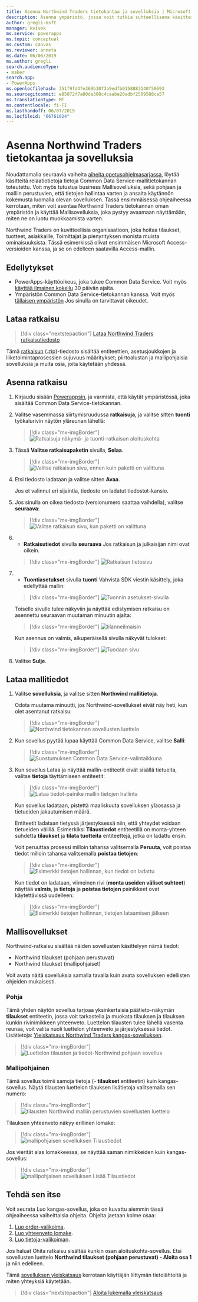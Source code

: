 ```yaml
---
title: Asenna Northwind Traders tietokantaa ja sovelluksia | Microsoft Docs
description: Asenna ympäristö, jossa voit tutkia suhteellisena käsitteitä Northwind tietokantaa ja sovelluksia.
author: gregli-msft
manager: kvivek
ms.service: powerapps
ms.topic: conceptual
ms.custom: canvas
ms.reviewer: anneta
ms.date: 06/06/2019
ms.author: gregli
search.audienceType:
- maker
search.app:
- PowerApps
ms.openlocfilehash: 351f9fd4fe369b3073a9edfb0158883140f50693
ms.sourcegitcommit: e85072f7a80da308c4caabe20adbf2509588ca57
ms.translationtype: MT
ms.contentlocale: fi-FI
ms.lasthandoff: 06/07/2019
ms.locfileid: "66761024"
---
```

# <a name="install-northwind-traders-database-and-apps"></a>Asenna Northwind Traders tietokantaa ja sovelluksia

Noudattamalla seuraavia vaiheita [aiheita opetusohjelmasarjassa](northwind-orders-canvas-part1.md), löytää käsitteitä relaatiotietoja tietoja Common Data Service-mallitietokannan toteutettu. Voit myös tutustua business Mallisovelluksia, sekä pohjaan ja malliin perustuvien, että tietojen hallintaa varten ja ansaita käytännön kokemusta luomalla olevan sovelluksen. Tässä ensimmäisessä ohjeaiheessa kerrotaan, miten voit asentaa Northwind Traders tietokannan oman ympäristön ja käyttää Mallisovelluksia, joka pystyy avaamaan näyttämään, miten ne on luotu muokkaamista varten.

Northwind Traders on kuvitteellisia organisaatioon, joka hoitaa tilaukset, tuotteet, asiakkaille, Toimittajat ja pienyrityksen monista muista ominaisuuksista. Tässä esimerkissä olivat ensimmäisen Microsoft Access-versioiden kanssa, ja se on edelleen saatavilla Access-mallin.

## <a name="prerequisites"></a>Edellytykset

- PowerApps-käyttöoikeus, joka tukee Common Data Service. Voit myös [käyttää ilmainen kokeilu](../signup-for-powerapps.md) 30 päivän ajalta.
- Ympäristön Common Data Service-tietokannan kanssa. Voit myös [tällaisen ympäristön](https://docs.microsoft.com/power-platform/admin/create-environment) Jos sinulla on tarvittavat oikeudet.

## <a name="download-the-solution"></a>Lataa ratkaisu

> [!div class="nextstepaction"]
> [Lataa Northwind Traders ratkaisutiedosto](https://pwrappssamples.blob.core.windows.net/samples/NorthwindTraders_1_0_0_6.zip)

Tämä [ratkaisun](../../developer/common-data-service/introduction-solutions.md) (.zip)-tiedosto sisältää entiteettien, asetusjoukkojen ja liiketoimintaprosessien sujuvuus määritykset; piirtoalustan ja mallipohjaisia sovelluksia ja muita osia, joita käytetään yhdessä.

## <a name="install-the-solution"></a>Asenna ratkaisu

1. Kirjaudu sisään [Powerappsin](https://web.powerapps.com?utm_source=padocs&utm_medium=linkinadoc&utm_campaign=referralsfromdoc), ja varmista, että käytät ympäristössä, joka sisältää Common Data Service-tietokannan.

1. Valitse vasemmassa siirtymisruudussa **ratkaisuja**, ja valitse sitten **tuonti** työkalurivin näytön yläreunan lähellä:

    > [!div class="mx-imgBorder"]
    > ![Ratkaisuja näkymä- ja tuonti-ratkaisun aloituskohta](media/northwind-install/solution-import.png)

1. Tässä **Valitse ratkaisupaketin** sivulla, **Selaa**.

    > [!div class="mx-imgBorder"]
    > ![Valitse ratkaisun sivu, ennen kuin paketti on valittuna](media/northwind-install/select-solution2.png)

1. Etsi tiedosto ladataan ja valitse sitten **Avaa**.

    Jos et valinnut eri sijaintia, tiedosto on ladatut tiedostot-kansio.

1. Jos sinulla on oikea tiedosto (versionumero saattaa vaihdella), valitse **seuraava**:

    > [!div class="mx-imgBorder"]
    > ![Valitse ratkaisun sivu, kun paketti on valittuna](media/northwind-install/confirm-solution2.png)

1. - **Ratkaisutiedot** sivulla **seuraava** Jos ratkaisun ja julkaisijan nimi ovat oikein.

    > [!div class="mx-imgBorder"]
    > ![Ratkaisun tietosivu](media/northwind-install/confirm-publisher.png)

1. - **Tuontiasetukset** sivulla **tuonti** Vahvista SDK viestin käsittely, joka edellyttää mallin:

    > [!div class="mx-imgBorder"]
    > ![Tuonnin asetukset-sivulla](media/northwind-install/confirm-sdk.png)

    Toiselle sivulle tulee näkyviin ja näyttää edistymisen ratkaisu on asennettu seuraavan muutaman minuutin ajalta:

    > [!div class="mx-imgBorder"]
    > ![tilanneilmaisin](media/northwind-install/solution-progress.png)

    Kun asennus on valmis, alkuperäisellä sivulla näkyvät tulokset:

    > [!div class="mx-imgBorder"]
    > ![Tuodaan sivu](media/northwind-install/solution-success.png)

1. Valitse **Sulje**.

## <a name="load-the-sample-data"></a>Lataa mallitiedot

1. Valitse **sovelluksia**, ja valitse sitten **Northwind mallitietoja**.

    Odota muutama minuutti, jos Northwind-sovellukset eivät näy heti, kun olet asentanut ratkaisu:

    > [!div class="mx-imgBorder"]
    > ![Northwind tietokannan sovellusten luettelo](media/northwind-install/sample-data-app.png)

1. Kun sovellus pyytää lupaa käyttää Common Data Service, valitse **Salli**:

    > [!div class="mx-imgBorder"]
    > ![Suostumuksen Common Data Service-valintaikkuna](media/northwind-install/sample-data-permission.png)

1. Kun sovellus Lataa ja näyttää mallin-entiteetit eivät sisällä tietueita, valitse **tietoja** täyttämiseen entiteetit:

    > [!div class="mx-imgBorder"]
    > ![Lataa tiedot-painike mallin tietojen hallinta](media/northwind-install/sample-data-load.png)

    Kun sovellus ladataan, pistettä maaliskuuta sovelluksen yläosassa ja tietueiden jakautumisen määrä.

    Entiteetit ladataan tietyssä järjestyksessä niin, että yhteydet voidaan tietueiden välillä. Esimerkiksi **Tilaustiedot** entiteetillä on monta-yhteen suhdetta **tilaukset** ja **tilata tuotteita** entiteettejä, jotka on ladattu ensin.

    Voit peruuttaa prosessi milloin tahansa valitsemalla **Peruuta**, voit poistaa tiedot milloin tahansa valitsemalla **poistaa tietojen**:

    > [!div class="mx-imgBorder"]
    > ![Esimerkki tietojen hallinnan, kun tiedot on ladattu](media/northwind-install/sample-data-progress.png)

    Kun tiedot on ladataan, viimeinen rivi (**monta useiden väliset suhteet**) näyttää **valmis**, ja **tietoja** ja **poistaa tietojen** painikkeet ovat käytettävissä uudelleen:

    > [!div class="mx-imgBorder"]
    > ![Esimerkki tietojen hallinnan, tietojen lataamisen jälkeen](media/northwind-install/sample-data-complete.png)

## <a name="sample-apps"></a>Mallisovellukset

Northwind-ratkaisu sisältää näiden sovellusten käsittelyyn nämä tiedot:

- Northwind tilaukset (pohjaan perustuvat)
- Northwind tilaukset (mallipohjaiset)

Voit avata näitä sovelluksia samalla tavalla kuin avata sovelluksen edellisten ohjeiden mukaisesti.

### <a name="canvas"></a>Pohja

Tämä yhden näytön sovellus tarjoaa yksinkertaisia päätieto-näkymän **tilaukset** entiteetin, jossa voit tarkastella ja muokata tilauksen ja tilauksen kunkin rivinimikkeen yhteenveto. Luettelon tilausten tulee lähellä vasenta reunaa, voit valita nuoli luettelon yhteenveto ja järjestyksessä tiedot. Lisätietoja: [Yleiskatsaus Northwind Traders kangas-sovelluksen](northwind-orders-canvas-overview.md).

> [!div class="mx-imgBorder"]
> ![Luettelon tilausten ja tiedot-Northwind pohjaan sovellus](media/northwind-install/orders-canvas.png)

### <a name="model-driven"></a>Mallipohjainen

Tämä sovellus toimii samoja tietoja (- **tilaukset** entiteetin) kuin kangas-sovellus. Näytä tilausten luettelon tilauksen lisätietoja valitsemalla sen numero:

> [!div class="mx-imgBorder"]
> ![tilausten Northwind malliin perustuvien sovellusten luettelo](media/northwind-install/orders-model.png)

Tilauksen yhteenveto näkyy erillinen lomake:

> [!div class="mx-imgBorder"]
> ![mallipohjaisen sovelluksen Tilaustiedot](media/northwind-install/orders-model-2.png)

Jos vierität alas lomakkeessa, se näyttää saman nimikkeiden kuin kangas-sovellus:

> [!div class="mx-imgBorder"]
> ![mallipohjaisen sovelluksen Lisää Tilaustiedot](media/northwind-install/orders-model-3.png)

## <a name="do-it-yourself"></a>Tehdä sen itse

Voit seurata Luo kangas-sovellus, joka on kuvattu aiemmin tässä ohjeaiheessa vaiheittaisia ohjeita.  Ohjeita jaetaan kolme osaa:

1. [Luo order-valikoima](northwind-orders-canvas-part1.md).
1. [Luo yhteenveto lomake](northwind-orders-canvas-part2.md).
1. [Luo tietoja-valikoiman](northwind-orders-canvas-part3.md).

Jos haluat Ohita ratkaisu sisältää kunkin osan aloituskohta-sovellus.  Etsi sovellusten luettelo **Northwind tilaukset (pohjaan perustuvat) - Aloita osa 1** ja niin edelleen.

Tämä [sovelluksen yleiskatsaus](northwind-orders-canvas-overview.md) kerrotaan käyttäjän liittymän tietolähteitä ja miten yhteyksiä käytetään.

> [!div class="nextstepaction"]
> [Aloita lukemalla yleiskatsaus](northwind-orders-canvas-overview.md)
